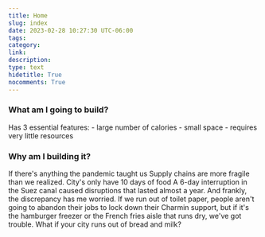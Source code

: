 ```yaml
---
title: Home
slug: index
date: 2023-02-28 10:27:30 UTC-06:00
tags: 
category: 
link: 
description: 
type: text
hidetitle: True
nocomments: True
---
```


<div class="d-block">
<div class="row mb-2">
    <div class="col-md-6">
    <div class="card flex-md-row mb-4 box-shadow h-md-250">
    <div class="card-body d-flex flex-column align-items-start">
        <h3 class="mb-0">What am I going to build?</h1>
        <p>Has 3 essential features:
        - large number of calories
        - small space
        - requires very little resources</p>
    </div>
    </div>
    </div>
    <div class="col-md-6">
    <div class="card flex-md-row mb-4 box-shadow h-md-250">
    <div class="card-body d-flex flex-column align-items-start">
        <h3 class="mb-0">Why am I building it?</h1>
        <p>If there's anything the pandemic taught us
        Supply chains are more fragile than we realized.
        City's only have 10 days of food
        A 6-day interruption in the Suez canal caused disruptions that lasted almost a year. And frankly, the discrepancy has me worried.
        If we run out of toilet paper, people aren't going to abandon their jobs to lock down their Charmin support, but if it's the hamburger freezer or the French fries aisle that runs dry, we've got trouble. What if your city runs out of bread and milk?
        </p>
    </div>
    </div>
    </div>
</div>
</div>
